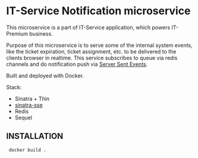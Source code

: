 # IT-Service Notification microservice

This microservice is a part of IT-Service application, which powers IT-Premium business. 

Purpose of this microservice is to serve some of the internal system events, like the ticket expiration, ticket assignment, etc.
to be delivered to the clients browser in realtime. This service subscribes to queue via redis channels and do notification push via [Server Sent Events](https://developer.mozilla.org/en-US/docs/Web/API/Server-sent_events/Using_server-sent_events).

Built and deployed with Docker.

Stack:
  - Sinatra + Thin
  - [sinatra-sse](https://github.com/radiospiel/sinatra-sse)
  - Redis
  - Sequel

## INSTALLATION

     docker build .

